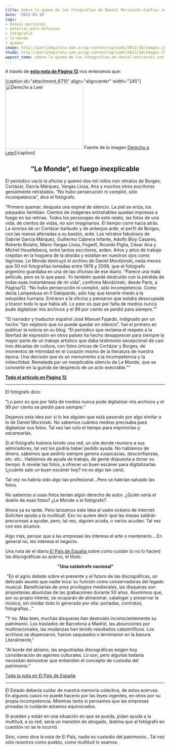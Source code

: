 ```yaml
---
title: Sobre la quema de las fotografías de Daniel Morzinski-Confiar en la Multitud
date: '2013-03-19'
tags:
- daniel-morzinski
- material-para-difusion
- fotografia
- le-monde
- quemar
image: http://partidopirata.com.ar/wp-content/uploads/2012/10/images.jpg
thumb: http://partidopirata.com.ar/wp-content/uploads/2012/10/images-150x150.jpg
wppost_name: sobre-la-quema-de-las-fotografias-de-daniel-morzinski-confiar-en-la-multitud
---
```


A través de <strong><a href="http://www.pagina12.com.ar/diario/suplementos/espectaculos/21-28099-2013-03-19.html" target="_blank">esta nota de Página 12</a></strong> nos enteramos que:

[caption id="attachment_6710" align="aligncenter" width="245"]<a href="http://partidopirata.com.ar/wp-content/uploads/2012/10/images.jpg"><img class="size-full wp-image-6710" alt="Derecho a Leer" src="http://partidopirata.com.ar/wp-content/uploads/2012/10/images.jpg" width="245" height="206" /></a> Fuente de la imagen <a href="http://derechoaleer.org/blog/" target="_blank">Derecho a Leer</a>[/caption]
<h2 style="text-align: center;">“Le Monde”, el fuego inexplicable</h2>
El periódico vació la oficina y quemó dos mil rollos con retratos de Borges, Cortázar, García Márquez, Vargas Llosa, Aira y muchos otros escritores genialmente retratados. “No hubo persecución ni complot, sólo incompetencia”, dice el fotógrafo.

"Primero quemar, después una espiral de silencio. La piel se eriza, los párpados tiemblan. Cientos de imágenes entrañables quedan impresas a fuego en las retinas. Todos los personajes de este relato, las fotos de una vida, de cientos de vidas, no son imaginarios. El tiempo corre hacia atrás. La sonrisa de un Cortázar barbudo y de anteojos arde; el perfil de Borges, con las manos aferradas a su bastón, arde. Los retratos fabulosos de Gabriel García Márquez, Guillermo Cabrera Infante, Adolfo Bioy Casares, Roberto Bolaño, Mario Vargas Llosa, Fogwill, Ricardo Piglia, César Aira y Michel Houellebecq, entre tantos escritores, arden. Años y años de trabajo crepitan en la hoguera de la desidia y estallan en nuestros ojos como lágrimas. Le Monde destruyó el archivo de Daniel Mordzinski, nada menos que 50 mil fotografías tomadas entre 1978 y 2006, que el fotógrafo argentino guardaba en una de las oficinas de ese diario. “Parece una mala película, pero es lo que pasó. Yo también quedé destruido con la pérdida de todas esas instantáneas de mi vida”, confirma Mordzinski, desde París, a Página/12. “No hubo persecución ni complot, sólo incompetencia. Como decía Lampedusa en Il Gatopardo, sólo hay que tenerle miedo a la estupidez humana. Entraron a la oficina y pensaron que estaba desocupada y tiraron todo lo que había allí. Lo peor es que por falta de medios nunca pude digitalizar mis archivos y el 99 por ciento se perdió para siempre.”"

"El narrador y traductor español José Manuel Fajardo, indignado por un hecho “tan vejatorio que no puede quedar en silencio”, fue el primero en publicar la noticia en su blog. “El periódico que reclama el respeto a la libertad de expresión en otros países ha hecho desaparecer para siempre la mayor parte de un trabajo artístico que daba testimonio excepcional de casi tres décadas de cultura, con fotos únicas de Cortázar y Borges, de momentos de intimidad en el corazón mismo de la literatura de nuestra época. Una decisión que es un monumento a la incompetencia y la imbecilidad. Rematada por un inexplicable silencio de Le Monde, que se convierte en la guinda de desprecio de un acto execrable.”"

<strong><a href="http://www.pagina12.com.ar/diario/suplementos/espectaculos/21-28099-2013-03-19.html" target="_blank">Todo el artículo en Página 12</a></strong>

<hr />

El fotógrafo dice:

"Lo peor es que por falta de medios nunca pude digitalizar mis archivos y el 99 por ciento se perdió para siempre."

Dejamos esta idea por si lo lee alguien que está pasando por algo similar a lo de Daniel Morzinski. No sabemos cuántos medios precisaba para digitalizar sus fotos. Tal vez tan sólo el tiempo para imprimirlas y escanearlas.

Si el fotógrafo hubiera tenido una red, un site donde reuniera a sus admiradores, tal vez les podría haber pedido ayuda. No hablamos de dinero, sabemos que pedirlo siempre genera suspicacias, desconfianzas, etc. etc.. Hablamos de ayuda de trabajo, de gente dispuesta a donar su tiempo. A revelar las fotos, a ofrecer un buen escáner para digitalizarlas (¿cuánto sale un buen escáner hoy? no es algo tan caro).

Tal vez no habría sido algo tan profesional...Pero se habrían salvado las fotos.

No sabemos si esas fotos tenían algún derecho de autor. ¿Quién sería el dueño de esas fotos? ¿Le Monde o el fotógrafo?.

Ahora ya es tarde. Pero lanzamos esta idea al vasto océano de Internet: Soliciten ayuda a la multitud!. Eso no quiere decir que las masas saldrán precurosas a ayudar, pero, tal vez, alguien acuda, o varios acudan. Tal vez con eso alcance.

Algo más, pensar que a las empresas les interesa el arte o mantenerlo....En general no, les interesa el negocio.

Una nota de el diario<a href="http://elpais.com/diario/2010/05/24/cultura/1274652005_850215.html" target="_blank"> El País de España </a>sobre como cuidan (o no lo hacen) las discográficas su acervo, el título:
<p style="text-align: center;"><strong> "Una catástrofe nacional"</strong></p>
 "En el agrio debate sobre el presente y el futuro de las discográficas, un delicado asunto que nadie toca: su función como conservadoras del legado musical. Beneficiarias de unos privilegios medievales, las disqueras son propietarias absolutas de las grabaciones durante 50 años. Asumimos que, por su propio interés, se ocuparán de almacenar, catalogar y preservar la música, sin olvidar todo lo generado por ella: portadas, contratos, fotografías..."

"Y no. Más bien, muchas disqueras han destruido inconscientemente su patrimonio. Los traslados de Barcelona a Madrid, las absorciones por multinacionales, las mudanzas han tenido resultados catastróficos. Los archivos se dispersaron, fueron saqueados o terminaron en la basura. Literalmente,"

"Al borde del abismo, las angustiadas discográficas exigen hoy consideración de agentes culturales. Lo son, pero algunas todavía necesitan demostrar que entienden el concepto de custodia del patrimonio."

<a href="http://elpais.com/diario/2010/05/24/cultura/1274652005_850215.html" target="_blank">Toda la nota en El País de España </a>

<hr />

El Estado debería cuidar de nuestra memoria colectiva, de estos acervos. En algunos casos no puede hacerlo por las leyes vigentes, en otros por su propia incompetencia. Mientras tanto si pensamos que las empresas privadas lo cuidarán estamos equivocados.

Si pueden y están en una situación en que se pueda, pidan ayuda a la multitud, a su red, sería un manotón de ahogado, lástima que al fotógrafo en cuestión no se le ocurrió.

Sino, como dice la nota de El País, nadie es custodio del patrimonio...Tal vez sólo nosotros como pueblo, como multitud lo seamos.

